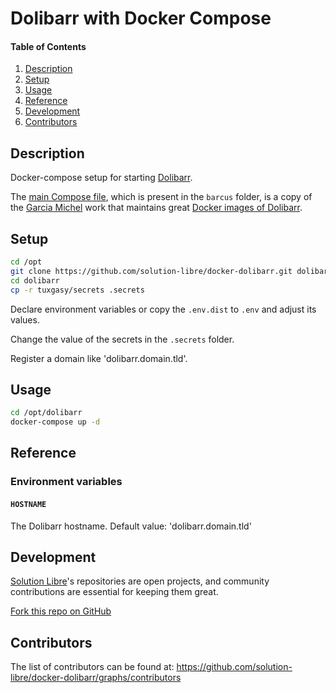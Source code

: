 # Dolibarr with Docker Compose

#### Table of Contents

1. [Description](#description)
2. [Setup](#setup)
3. [Usage](#usage)
4. [Reference](#reference)
5. [Development](#development)
6. [Contributors](#contributors)

## Description

Docker-compose setup for starting [Dolibarr](https://www.dolibarr.org/).

The [main Compose file](https://github.com/solution-libre/docker-dolibarr/blob/main/tuxgasy/docker-compose.yml),
which is present in the `barcus` folder, is a copy of the [Garcia Michel](https://github.com/tuxgasy/docker-dolibarr)
work that maintains great [Docker images of Dolibarr](https://github.com/tuxgasy/docker-dolibarr).

## Setup

```sh
cd /opt
git clone https://github.com/solution-libre/docker-dolibarr.git dolibarr
cd dolibarr
cp -r tuxgasy/secrets .secrets
```

Declare environment variables or copy the `.env.dist` to `.env` and adjust its values.

Change the value of the secrets in the `.secrets` folder.

Register a domain like 'dolibarr.domain.tld'.

## Usage

```sh
cd /opt/dolibarr
docker-compose up -d
```

## Reference

### Environment variables

#### `HOSTNAME`

The Dolibarr hostname. Default value: 'dolibarr.domain.tld'

## Development

[Solution Libre](https://www.solution-libre.fr)'s repositories are open projects, and community contributions are essential for keeping them great.

[Fork this repo on GitHub](https://github.com/solution-libre/docker-dolibarr/fork)

## Contributors

The list of contributors can be found at: <https://github.com/solution-libre/docker-dolibarr/graphs/contributors>

